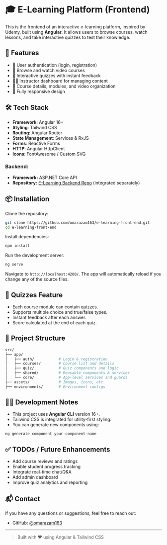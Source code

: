 # 🎓 E-Learning Platform (Frontend)

This is the frontend of an interactive e-learning platform, inspired by Udemy, built using **Angular**. It allows users to browse courses, watch lessons, and take interactive quizzes to test their knowledge.

## 🚀 Features

- 🔐 User authentication (login, registration)
- 🎥 Browse and watch video courses
- 🧩 Interactive quizzes with instant feedback
- 🧑‍🏫 Instructor dashboard for managing content
- 📝 Course details, modules, and video organization
- 📱 Fully responsive design

## 🛠️ Tech Stack

- **Framework**: Angular 16+
- **Styling**: Tailwind CSS
- **Routing**: Angular Router
- **State Management**: Services & RxJS
- **Forms**: Reactive Forms
- **HTTP**: Angular HttpClient
- **Icons**: FontAwesome / Custom SVG

### Backend:
- **Framework:** ASP.NET Core API
- **Repository:** [E-Learning Backend Repo](https://github.com/Adelmuhammad-23/e-learning-platform) (integrated separately)

## 📦 Installation

Clone the repository:

```bash
git clone https://github.com/omarazam163/e-learning-front-end.git
cd e-learning-front-end
```

Install dependencies:

```bash
npm install
```

Run the development server:

```bash
ng serve
```

Navigate to `http://localhost:4200/`. The app will automatically reload if you change any of the source files.

## 🧪 Quizzes Feature

- Each course module can contain quizzes.
- Supports multiple choice and true/false types.
- Instant feedback after each answer.
- Score calculated at the end of each quiz.

## 📁 Project Structure

```bash
src/
├── app/
│   ├── auth/           # Login & registration
│   ├── courses/        # Course list and details
│   ├── quiz/           # Quiz components and logic
│   ├── shared/         # Reusable components & services
│   └── core/           # App-level services and guards
├── assets/             # Images, icons, etc.
├── environments/       # Environment configs
```

## 🧑‍💻 Development Notes

- This project uses **Angular CLI** version 16+.
- Tailwind CSS is integrated for utility-first styling.
- You can generate new components using:

```bash
ng generate component your-component-name
```

## ✅ TODOs / Future Enhancements

- Add course reviews and ratings
- Enable student progress tracking
- Integrate real-time chat/Q&A
- Add admin dashboard
- Improve quiz analytics and reporting

## 📬 Contact

If you have any questions or suggestions, feel free to reach out:

- GitHub: [@omarazam163](https://github.com/omarazam163)

---

> Built with ❤️ using Angular & Tailwind CSS
